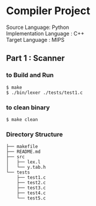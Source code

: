 # Compiler Project

Source Language: Python \
Implementation Language : C++   \
Target Language : MIPS

## Part 1 : Scanner

### to Build and Run 

```
$ make
$ ./bin/lexer ./tests/test1.c

```

### to clean binary
```
$ make clean

```


### Directory Structure
```
├── makefile
├── README.md
├── src
│   ├── lex.l
│   └── y.tab.h
└── tests
    ├── test1.c
    ├── test2.c
    ├── test3.c
    ├── test4.c
    └── test5.c



```

##


